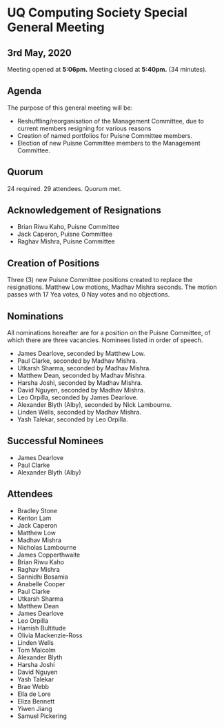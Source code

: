 # UQ Computing Society Special General Meeting
## 3rd May, 2020

Meeting opened at **5:06pm.**
Meeting closed at **5:40pm.** (34 minutes).

## Agenda
The purpose of this general meeting will be:
- Reshuffling/reorganisation of the Management Committee, due to current members resigning for various reasons
- Creation of named portfolios for Puisne Committee members.
- Election of new Puisne Committee members to the Management Committee.

## Quorum
24 required. 29 attendees. Quorum met.

## Acknowledgement of Resignations
- Brian Riwu Kaho, Puisne Committee
- Jack Caperon, Puisne Committee
- Raghav Mishra, Puisne Committee

## Creation of Positions
Three (3) new Puisne Committee positions created to replace the resignations. Matthew Low motions, Madhav Mishra seconds. The motion passes with 17 Yea votes, 0 Nay votes and no objections.

## Nominations
All nominations hereafter are for a position on the Puisne Committee, of which there are three vacancies. Nominees listed in order of speech.
- James Dearlove, seconded by Matthew Low.
- Paul Clarke, seconded by Madhav Mishra.
- Utkarsh Sharma, seconded by Madhav Mishra.
- Matthew Dean, seconded by Madhav Mishra.
- Harsha Joshi, seconded by Madhav Mishra.
- David Nguyen, seconded by Madhav Mishra.
- Leo Orpilla, seconded by James Dearlove.
- Alexander Blyth (Alby), seconded by Nick Lambourne.
- Linden Wells, seconded by Madhav Mishra.
- Yash Talekar, seconded by Leo Orpilla.

## Successful Nominees
- James Dearlove
- Paul Clarke
- Alexander Blyth (Alby)

## Attendees
- Bradley Stone
- Kenton Lam
- Jack Caperon
- Matthew Low
- Madhav Mishra
- Nicholas Lambourne
- James Copperthwaite
- Brian Riwu Kaho
- Raghav Mishra
- Sannidhi Bosamia
- Anabelle Cooper
- Paul Clarke
- Utkarsh Sharma
- Matthew Dean
- James Dearlove
- Leo Orpilla
- Hamish Bultitude
- Olivia Mackenzie-Ross
- Linden Wells
- Tom Malcolm
- Alexander Blyth
- Harsha Joshi
- David Nguyen
- Yash Talekar
- Brae Webb
- Ella de Lore
- Eliza Bennett
- Yiwen Jiang
- Samuel Pickering
